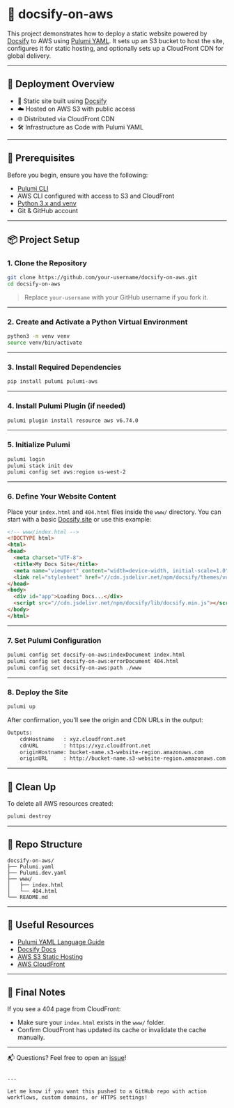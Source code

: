 


# 📘 docsify-on-aws

This project demonstrates how to deploy a static website powered by [Docsify](https://docsify.js.org/) to AWS using [Pulumi YAML](https://www.pulumi.com/docs/using-pulumi/yaml/). It sets up an S3 bucket to host the site, configures it for static hosting, and optionally sets up a CloudFront CDN for global delivery.

---

## 🚀 Deployment Overview

- 📁 Static site built using [Docsify](https://docsify.js.org)
- ☁️ Hosted on AWS S3 with public access
- 🌐 Distributed via CloudFront CDN
- 🛠️ Infrastructure as Code with Pulumi YAML

---

## 🧰 Prerequisites

Before you begin, ensure you have the following:

- [Pulumi CLI](https://www.pulumi.com/docs/get-started/install/)
- AWS CLI configured with access to S3 and CloudFront
- [Python 3.x and venv](https://www.python.org/downloads/)
- Git & GitHub account

---

## 📦 Project Setup

### 1. Clone the Repository

```bash
git clone https://github.com/your-username/docsify-on-aws.git
cd docsify-on-aws
```

> Replace `your-username` with your GitHub username if you fork it.

---

### 2. Create and Activate a Python Virtual Environment

```bash
python3 -m venv venv
source venv/bin/activate
```

---

### 3. Install Required Dependencies

```bash
pip install pulumi pulumi-aws
```

---

### 4. Install Pulumi Plugin (if needed)

```bash
pulumi plugin install resource aws v6.74.0
```

---

### 5. Initialize Pulumi

```bash
pulumi login
pulumi stack init dev
pulumi config set aws:region us-west-2
```

---

### 6. Define Your Website Content

Place your `index.html` and `404.html` files inside the `www/` directory. You can start with a basic [Docsify site](https://docsify.js.org/#/quickstart) or use this example:

```html
<!-- www/index.html -->
<!DOCTYPE html>
<html>
<head>
  <meta charset="UTF-8">
  <title>My Docs Site</title>
  <meta name="viewport" content="width=device-width, initial-scale=1.0">
  <link rel="stylesheet" href="//cdn.jsdelivr.net/npm/docsify/themes/vue.css">
</head>
<body>
  <div id="app">Loading Docs...</div>
  <script src="//cdn.jsdelivr.net/npm/docsify/lib/docsify.min.js"></script>
</body>
</html>
```

---

### 7. Set Pulumi Configuration

```bash
pulumi config set docsify-on-aws:indexDocument index.html
pulumi config set docsify-on-aws:errorDocument 404.html
pulumi config set docsify-on-aws:path ./www
```

---

### 8. Deploy the Site

```bash
pulumi up
```

After confirmation, you’ll see the origin and CDN URLs in the output:

```bash
Outputs:
    cdnHostname   : xyz.cloudfront.net
    cdnURL        : https://xyz.cloudfront.net
    originHostname: bucket-name.s3-website-region.amazonaws.com
    originURL     : http://bucket-name.s3-website-region.amazonaws.com
```

---

## 🧹 Clean Up

To delete all AWS resources created:

```bash
pulumi destroy
```

---

## 📂 Repo Structure

```
docsify-on-aws/
├── Pulumi.yaml
├── Pulumi.dev.yaml
├── www/
│   ├── index.html
│   └── 404.html
└── README.md
```

---

## 📘 Useful Resources

- [Pulumi YAML Language Guide](https://www.pulumi.com/docs/using-pulumi/yaml/)
- [Docsify Docs](https://docsify.js.org)
- [AWS S3 Static Hosting](https://docs.aws.amazon.com/AmazonS3/latest/userguide/WebsiteHosting.html)
- [AWS CloudFront](https://docs.aws.amazon.com/AmazonCloudFront/latest/DeveloperGuide/Introduction.html)

---

## 🏁 Final Notes

If you see a 404 page from CloudFront:
- Make sure your `index.html` exists in the `www/` folder.
- Confirm CloudFront has updated its cache or invalidate the cache manually.

---

📬 Questions? Feel free to open an [issue](https://github.com/your-username/docsify-on-aws/issues)!

```

---

Let me know if you want this pushed to a GitHub repo with action workflows, custom domains, or HTTPS settings!
